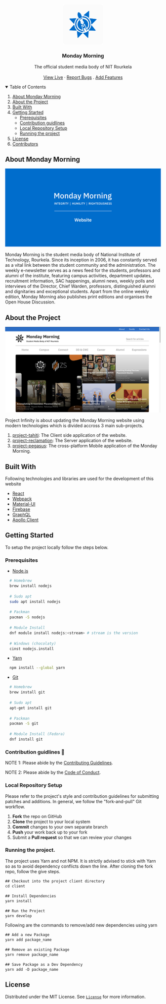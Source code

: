 <!-- [![Contributors][contributors-shield]][contributors-url]
[![Forks][forks-shield]][forks-url]
[![Stargazers][stars-shield]][stars-url]
[![Issues][issues-shield]][issues-url]
[![MIT License][license-shield]][license-url] -->

<br />
<p align="center">
  <a href="https://github.com/Monday-Morning/project-tahiti">
    <img src="repoImages/logo.png" alt="Monday Morning Logo" width="130">
  </a>

  <h3 align="center">Monday Morning</h3>

  <p align="center">
    The official student media body of NIT Rourkela
    <br />
    <br />
    <a href="https://mondaymorning.nitrkl.ac.in">View Live</a>
    ·
    <a href="https://github.com/Monday-Morning/project-tahiti/issues">Report Bugs</a>
    .
    <a href="https://github.com/Monday-Morning/project-tahiti/issues">Add Features</a>
  </p>
</p>

<!-- TABLE OF CONTENTS -->
<details open="open">
  <summary>Table of Contents</summary>
  <ol>
    <li><a href="#about-monday-morning">About Monday Morning</a></li>
    <li><a href="#about-the-project">About the Project</a></li>
    <li><a href="#built-with">Built With</a></li>
    <li>
      <a href="#getting-started">Getting Started</a>
      <ul>
        <li><a href="#prerequisites">Prerequisites</a></li>
        <li><a href="#contribution-guidlines">Contribution guidlines</a></li>
        <li><a href="#local-repository-setup">Local Repository Setup</a></li>
        <li><a href="#running-the-project">Running the project</a></li>
      </ul>
    </li>
    <li><a href="#license">License</a></li>
    <li><a href="#contributors">Contributors</a></li>
  </ol>
</details>

## About Monday Morning

[![Monday Morning][repo-cover]](https://mondaymonrning.nitrkl.ac.in)

Monday Morning is the student media body of National Institute of Technology, Rourkela. Since its inception in 2006, it has constantly served as a vital link between the student community and the administration. The weekly e-newsletter serves as a news feed for the students, professors and alumni of the institute, featuring campus activities, department updates, recruitment information, SAC happenings, alumni news, weekly polls and interviews of the Director, Chief Warden, professors, distinguished alumni and dignitaries and exceptional students. Apart from the online weekly edition, Monday Morning also publishes print editions and organises the Open House Discussion.

## About the Project

[![Monday Morning Home Screen][home-screen]](https://mondaymonrning.nitrkl.ac.in)

Project Infinity is about updating the Monday Morning website using modern technologies which is divided accross 3 main sub-projects.

1. [project-tahiti](https://github.com/Monday-Morning/project-tahiti): The Client side application of the website.
1. [project-reclamation](https://github.com/Monday-Morning/project-tahiti): The Server application of the website.
1. [project-pegasus](https://github.com/Monday-Morning/project-tahiti): The cross-platform Mobile application of the Monday Morning.

## Built With

Following technologies and libraries are used for the development of this website

- [React](https://reactjs.org/)
- [Webpack](https://webpack.js.org/)
- [Material-UI](https://material-ui.com/)
- [Firebase](https://firebase.google.com/)
- [GraphQL](https://graphql.org/)
- [Apollo Client](https://www.apollographql.com/docs/react/)

## Getting Started

To setup the project locally follow the steps below.

### Prerequisites

- [Node.js](https://nodejs.org/en/download/)

```sh
  # Homebrew
  brew install nodejs

  # Sudo apt
  sudo apt install nodejs

  # Packman
  pacman -S nodejs

  # Module Install
  dnf module install nodejs:<stream> # stream is the version

  # Windows (chocolaty)
  cinst nodejs.install

```

- [Yarn](https://classic.yarnpkg.com/en/docs/install/)

```sh
  npm install --global yarn
```

- [Git](https://git-scm.com/downloads)

```sh
  # Homebrew
  brew install git

  # Sudo apt
  apt-get install git

  # Packman
  pacman -S git

  # Module Install (Fedora)
  dnf install git

```

### Contribution guidlines 🎃

NOTE 1: Please abide by the [Contributing Guidelines](https://github.com/Monday-Morning/project-tahiti/blob/master/CONTRIBUTING.md).

NOTE 2: Please abide by the [Code of Conduct](https://github.com/Monday-Morning/project-tahiti/blob/master/CODE_OF_CONDUCT.md).

### Local Repository Setup

Please refer to the project's style and contribution guidelines for submitting patches and additions. In general, we follow the "fork-and-pull" Git workflow.

1.  **Fork** the repo on GitHub
2.  **Clone** the project to your local system
3.  **Commit** changes to your own separate branch
4.  **Push** your work back up to your fork
5.  Submit a **Pull request** so that we can review your changes

### Running the project.

The project uses Yarn and not NPM. It is strictly advised to stick with Yarn so as to avoid dependency conflicts down the line. After cloning the fork repo, follow the give steps.

```
## Checkout into the project client directory
cd client

## Install Dependencies
yarn install

## Run the Project
yarn develop

```

Following are the commands to remove/add new dependencies using yarn

```
## Add a new Package
yarn add package_name

## Remove an existing Package
yarn remove package_name

## Save Package as a Dev Dependency
yarn add -D package_name
```

## License

Distributed under the MIT License. See [`License`](license-url) for more information.

<!-- MARKDOWN LINKS & IMAGES -->
<!-- https://www.markdownguide.org/basic-syntax/#reference-style-links -->

[contributors-shield]: https://img.shields.io/github/contributors/Monday-Morning/project-tahiti?style=for-the-badge
[contributors-url]: https://github.com/Monday-Morning/project-tahiti/graphs/contributors
[forks-shield]: https://img.shields.io/github/forks/Monday-Morning/project-tahiti?style=for-the-badge
[forks-url]: https://github.com/Monday-Morning/project-tahiti/network/members
[stars-shield]: https://img.shields.io/github/stars/Monday-Morning/project-tahiti?style=for-the-badge
[stars-url]: https://github.com/Monday-Morning/project-tahiti/stargazers
[issues-shield]: https://img.shields.io/github/issues/Monday-Morning/project-tahiti?style=for-the-badge
[issues-url]: https://github.com/Monday-Morning/project-tahiti/issues
[license-shield]: https://img.shields.io/github/license/Monday-Morning/project-tahiti?style=for-the-badge
[license-url]: https://github.com/Monday-Morning/project-tahiti/blob/main/LICENSE.txt
[home-screen]: repoImages/homeScreen.png
[repo-cover]: repoImages/cover.png
[repo-logo]: repoImages/logo.png
